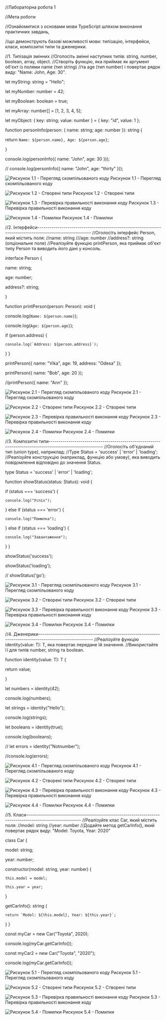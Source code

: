 //Лабораторна робота 1

//Мета роботи

//Ознайомитися з основами мови TypeScript шляхом виконання практичних завдань, 

//що демонструють базові можливості мови: типізацію, інтерфейси, класи, композитні типи та дженерики.

//1. Типізація змінних
//Оголосіть змінні наступних типів: string, number, boolean, array, object.
//Створіть функцію, яка приймає як аргумент об'єкт із полями name (тип string) 
//та age (тип number) і повертає рядок виду: "Name: John, Age: 30".

let myString: string = "Hello";

let myNumber: number = 42;

let myBoolean: boolean = true;

let myArray: number[] = [1, 2, 3, 4, 5];

let myObject: { key: string; value: number } = { key: "id", value: 1 };


function personInfo(person: { name: string; age: number }): string {

  return `Name: ${person.name}, Age: ${person.age}`;
  
}


console.log(personInfo({ name: "John", age: 30 }));

// console.log(personInfo({ name: "John", age: "thirty" }));

![Рискунок 1.1 - Перегляд скомпільованого коду](1.1.jpg)
Рискунок 1.1 - Перегляд скомпільованого коду

![Рискунок 1.2 - Створені типи](1.2.jpg)
Рискунок 1.2 - Створені типи

![Рискунок 1.3 - Перевірка правильності виконання коду](1.3.jpg)
Рискунок 1.3 - Перевірка правильності виконання коду

![Рискунок 1.4 - Помилки](1.4.jpg)
Рискунок 1.4 - Помилки

//2. Інтерфейси---------------------------------------------------------------------------------------------------------
//Оголосіть інтерфейс Person, який містить поля:
//name: string
///age: number
//address?: string (опціональне поле)
//Реалізуйте функцію printPerson, яка приймає об'єкт типу Person та виводить його дані у консоль.


interface Person {

  name: string;    
  
  age: number;    
  
  address?: string;  
  
}


function printPerson(person: Person): void {

  console.log(`Name: ${person.name}`);
  
  console.log(`Age: ${person.age}`);
  
  
  if (person.address) {
  
    console.log(`Address: ${person.address}`);
    
  }
}

printPerson({ name: "Vika", age: 19, address: "Odesa" });

printPerson({ name: "Bob", age: 20 });

//printPerson({ name: "Ann" });


![Рискунок 2.1 - Перегляд скомпільованого коду](2.1.jpg)
Рискунок 2.1 - Перегляд скомпільованого коду

![Рискунок 2.2 - Створені типи](2.2.jpg)
Рискунок 2.2 - Створені типи

![Рискунок 2.3 - Перевірка правильності виконання коду](2.3.jpg)
Рискунок 2.3 - Перевірка правильності виконання коду

![Рискунок 2.4 - Помилки](2.4.jpg)
Рискунок 2.4 - Помилки

//3. Композитні типи---------------------------------------------------------------------------------------------------------
//Оголосіть об'єднаний тип (union type), наприклад: 
//Type Status = 'success' | 'error' | 'loading';
//Реалізуйте конструкцію (наприклад, функцію або умову), яка виводить повідомлення відповідно до значення Status.


type Status = 'success' | 'error' | 'loading';

function showStatus(status: Status): void {

  if (status === 'success') {
  
    console.log("Успіх");
    
  } else if (status === 'error') {
  
    console.log("Помилка");
    
  } else if (status === 'loading') {
  
    console.log("Завантаження");
    
  }
}

showStatus('success');

showStatus('loading');

// showStatus('go');


![Рискунок 3.1 - Перегляд скомпільованого коду](3.1.jpg)
Рискунок 3.1 - Перегляд скомпільованого коду

![Рискунок 3.2 - Створені типи](3.2.jpg)
Рискунок 3.2 - Створені типи

![Рискунок 3.3 - Перевірка правильності виконання коду](3.3.jpg)
Рискунок 3.3 - Перевірка правильності виконання коду

![Рискунок 3.4 - Помилки](3.4.jpg)
Рискунок 3.4 - Помилки

//4. Дженерики---------------------------------------------------------------------------------------------------------
//Реалізуйте функцію identity<T>(value: T): T, яка повертає передане їй значення.
//Використайте її для типів number, string та boolean.

function identity<T>(value: T): T {

  return value;
  
}

let numbers = identity<number>(42);

console.log(numbers); 


let strings = identity<string>("Hello");

console.log(strings); 


let booleans = identity<boolean>(true);

console.log(booleans); 


// let errors = identity<number>("Notnumber");

//console.log(errors); 



![Рискунок 4.1 - Перегляд скомпільованого коду](4.1.jpg)
Рискунок 4.1 - Перегляд скомпільованого коду

![Рискунок 4.2 - Створені типи](4.2.jpg)
Рискунок 4.2 - Створені типи

![Рискунок 4.3 - Перевірка правильності виконання коду](4.3.jpg)
Рискунок 4.3 - Перевірка правильності виконання коду

![Рискунок 4.4 - Помилки](4.4.jpg)
Рискунок 4.4 - Помилки


//5. Класи---------------------------------------------------------------------------------------------------------
//Реалізуйте клас Car, який містить поля:
//model: string
//year: number
//Додайте метод getCarInfo(), який повертає рядок виду: "Model: Toyota, Year: 2020"

class Car {

  model: string;
  
  year: number;
  

  constructor(model: string, year: number) {
  
    this.model = model;
    
    this.year = year;
    
  }

  getCarInfo(): string {
  
    return `Model: ${this.model}, Year: ${this.year}`;
    
  }
}

const myCar = new Car("Toyota", 2020);

console.log(myCar.getCarInfo()); 

const myCar2 = new Car("Toyota", "2020");

console.log(myCar.getCarInfo()); 


![Рискунок 5.1 - Перегляд скомпільованого коду](5.1.jpg)
Рискунок 5.1 - Перегляд скомпільованого коду

![Рискунок 5.2 - Створені типи](5.2.jpg)
Рискунок 5.2 - Створені типи

![Рискунок 5.3 - Перевірка правильності виконання коду](5.3.jpg)
Рискунок 5.3 - Перевірка правильності виконання коду

![Рискунок 5.4 - Помилки](5.4.jpg)
Рискунок 5.4 - Помилки


